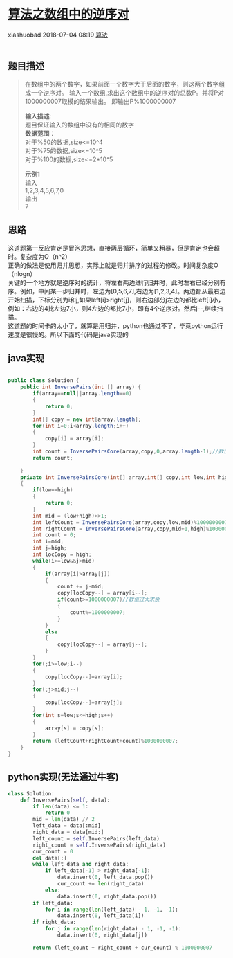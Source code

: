<div class="blog-article">
    <h1><a href="p.html?p=算法/算法之数组中的逆序对" class="title">算法之数组中的逆序对</a></h1>
    <span class="author">xiashuobad</span>
    <span class="time">2018-07-04 08:19</span>
    <span><a href="tags.html?t=算法" class="tag">算法</a></span>
    </div>
<br/>

## 题目描述 ##
> 在数组中的两个数字，如果前面一个数字大于后面的数字，则这两个数字组成一个逆序对。
>输入一个数组,求出这个数组中的逆序对的总数P。并将P对1000000007取模的结果输出。 
>即输出P%1000000007
>
>**输入描述**:  
题目保证输入的数组中没有的相同的数字  
**数据范围**：  
对于%50的数据,size<=10^4  
对于%75的数据,size<=10^5  
对于%100的数据,size<=2*10^5 
> 
>**示例1**  
输入  
1,2,3,4,5,6,7,0  
输出  
>7
## 思路 ##
这道题第一反应肯定是冒泡思想，直接两层循环，简单又粗暴，但是肯定也会超时。复杂度为O（n^2）<br>
正确的做法是使用归并思想，实际上就是归并排序的过程的修改。时间复杂度O（nlogn）<br>
关键的一个地方就是逆序对的统计，将左右两边进行归并时，此时左右已经分别有序。例如，中间某一步归并时，左边为[0,5,6,7],右边为[1,2,3,4]。两边都从最右边开始扫描，下标分别为i和j,如果left[i]>right[j]，则右边部分j左边的都比left[i]小，例如：右边的4比左边7小，则4左边的都比7小，即有4个逆序对。然后j--,继续扫描。<br>
这道题的时间卡的太小了，就算是用归并，python也通过不了，毕竟python运行速度是很慢的。所以下面的代码是java实现的
## java实现 ##
```java

public class Solution {
    public int InversePairs(int [] array) {
        if(array==null||array.length==0)
        {
            return 0;
        }
        int[] copy = new int[array.length];
        for(int i=0;i<array.length;i++)
        {
            copy[i] = array[i];
        }
        int count = InversePairsCore(array,copy,0,array.length-1);//数值过大求余
        return count;
         
    }
    private int InversePairsCore(int[] array,int[] copy,int low,int high)
    {
        if(low==high)
        {
            return 0;
        }
        int mid = (low+high)>>1;
        int leftCount = InversePairsCore(array,copy,low,mid)%1000000007;
        int rightCount = InversePairsCore(array,copy,mid+1,high)%1000000007;
        int count = 0;
        int i=mid;
        int j=high;
        int locCopy = high;
        while(i>=low&&j>mid)
        {
            if(array[i]>array[j])
            {
                count += j-mid;
                copy[locCopy--] = array[i--];
                if(count>=1000000007)//数值过大求余
                {
                    count%=1000000007;
                }
            }
            else
            {
                copy[locCopy--] = array[j--];
            }
        }
        for(;i>=low;i--)
        {
            copy[locCopy--]=array[i];
        }
        for(;j>mid;j--)
        {
            copy[locCopy--]=array[j];
        }
        for(int s=low;s<=high;s++)
        {
            array[s] = copy[s];
        }
        return (leftCount+rightCount+count)%1000000007;
    }
}
```

## python实现(无法通过牛客)
```python
class Solution:
    def InversePairs(self, data):
        if len(data) <= 1:
            return 0
        mid = len(data) // 2
        left_data = data[:mid]
        right_data = data[mid:]
        left_count = self.InversePairs(left_data)
        right_count = self.InversePairs(right_data)
        cur_count = 0
        del data[:]
        while left_data and right_data:
            if left_data[-1] > right_data[-1]:
                data.insert(0, left_data.pop())
                cur_count += len(right_data)
            else:
                data.insert(0, right_data.pop())
        if left_data:
            for i in range(len(left_data) - 1, -1, -1):
                data.insert(0, left_data[i])
        if right_data:
            for j in range(len(right_data) - 1, -1, -1):
                data.insert(0, right_data[j])

        return (left_count + right_count + cur_count) % 1000000007
```